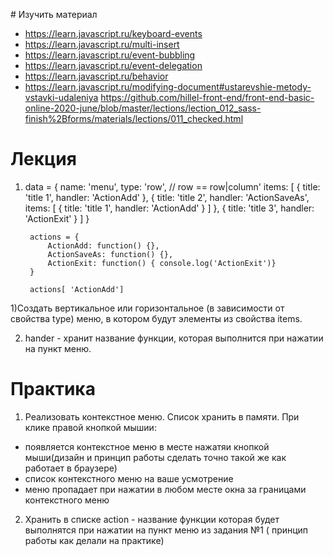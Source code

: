 ﻿﻿# Изучить материал
+ https://learn.javascript.ru/keyboard-events
+ https://learn.javascript.ru/multi-insert
+ https://learn.javascript.ru/event-bubbling
+ https://learn.javascript.ru/event-delegation
+ https://learn.javascript.ru/behavior
+ https://learn.javascript.ru/modifying-document#ustarevshie-metody-vstavki-udaleniya
https://github.com/hillel-front-end/front-end-basic-online-2020-june/blob/master/lections/lection_012_sass-finish%2Bforms/materials/lections/011_checked.html

# Лекция
1) 
	data = { 
		name: 'menu', 
		type: 'row', // row  == row|column'
		items: [
			{
				title: 'title 1',
				handler: 'ActionAdd'
			},
			{
				title: 'title 2',
				handler: 'ActionSaveAs',
                items: [
                    {
                        title: 'title 1',
                        handler: 'ActionAdd'
                    }
                ]
			},
			{
				title: 'title 3',
				handler: 'ActionExit'
			}
		]
	}

		actions = {
			ActionAdd: function() {},
			ActionSaveAs: function() {},
			ActionExit: function() { console.log('ActionExit')}
		}

		actions[ 'ActionAdd']


1)Создать вертикальное или горизонтальное (в зависимости от свойства type) меню, в котором будут элементы из свойства items.


2) hander - хранит название функции, которая выполнится при нажатии на пункт меню.

# Практика

1. Реализовать контекстное меню. Список хранить в памяти. При клике правой кнопкой мышии:
* появляется контекстное меню в месте нажатяи кнопкой мыши(дизайн и принцип работы сделать точно такой же как работает в браузере)
* список контекстного меню на ваше усмотрение
* меню пропадает при нажатии в любом месте окна за границами контекстного меню

2. Хранить в списке action - название функции которая будет выполнятся при нажатии на 
пункт меню из задания №1 ( принцип работы как делали на практике)

